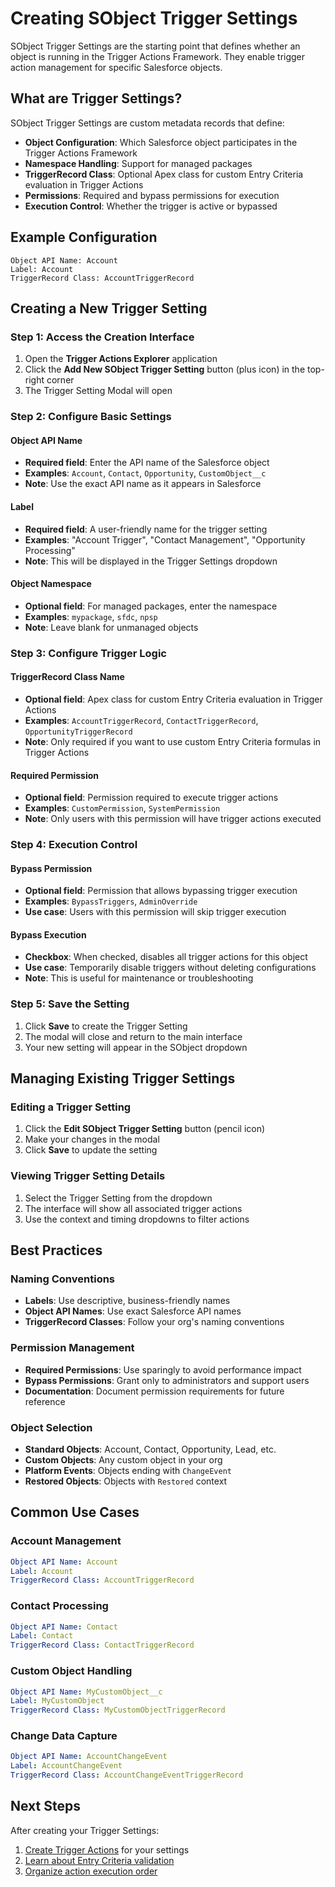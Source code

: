 # Creating SObject Trigger Settings

SObject Trigger Settings are the starting point that defines whether an object is running in the Trigger Actions Framework. They enable trigger action management for specific Salesforce objects.

## What are Trigger Settings?

SObject Trigger Settings are custom metadata records that define:

- **Object Configuration**: Which Salesforce object participates in the Trigger Actions Framework
- **Namespace Handling**: Support for managed packages
- **TriggerRecord Class**: Optional Apex class for custom Entry Criteria evaluation in Trigger Actions
- **Permissions**: Required and bypass permissions for execution
- **Execution Control**: Whether the trigger is active or bypassed

## Example Configuration

```
Object API Name: Account
Label: Account
TriggerRecord Class: AccountTriggerRecord
```

## Creating a New Trigger Setting

### Step 1: Access the Creation Interface

1. Open the **Trigger Actions Explorer** application
2. Click the **Add New SObject Trigger Setting** button (plus icon) in the top-right corner
3. The Trigger Setting Modal will open

### Step 2: Configure Basic Settings

#### Object API Name
- **Required field**: Enter the API name of the Salesforce object
- **Examples**: `Account`, `Contact`, `Opportunity`, `CustomObject__c`
- **Note**: Use the exact API name as it appears in Salesforce

#### Label
- **Required field**: A user-friendly name for the trigger setting
- **Examples**: "Account Trigger", "Contact Management", "Opportunity Processing"
- **Note**: This will be displayed in the Trigger Settings dropdown

#### Object Namespace
- **Optional field**: For managed packages, enter the namespace
- **Examples**: `mypackage`, `sfdc`, `npsp`
- **Note**: Leave blank for unmanaged objects

### Step 3: Configure Trigger Logic

#### TriggerRecord Class Name
- **Optional field**: Apex class for custom Entry Criteria evaluation in Trigger Actions
- **Examples**: `AccountTriggerRecord`, `ContactTriggerRecord`, `OpportunityTriggerRecord`
- **Note**: Only required if you want to use custom Entry Criteria formulas in Trigger Actions

#### Required Permission
- **Optional field**: Permission required to execute trigger actions
- **Examples**: `CustomPermission`, `SystemPermission`
- **Note**: Only users with this permission will have trigger actions executed

### Step 4: Execution Control

#### Bypass Permission
- **Optional field**: Permission that allows bypassing trigger execution
- **Examples**: `BypassTriggers`, `AdminOverride`
- **Use case**: Users with this permission will skip trigger execution

#### Bypass Execution
- **Checkbox**: When checked, disables all trigger actions for this object
- **Use case**: Temporarily disable triggers without deleting configurations
- **Note**: This is useful for maintenance or troubleshooting

### Step 5: Save the Setting

1. Click **Save** to create the Trigger Setting
2. The modal will close and return to the main interface
3. Your new setting will appear in the SObject dropdown

## Managing Existing Trigger Settings

### Editing a Trigger Setting

1. Click the **Edit SObject Trigger Setting** button (pencil icon)
2. Make your changes in the modal
3. Click **Save** to update the setting

### Viewing Trigger Setting Details

1. Select the Trigger Setting from the dropdown
2. The interface will show all associated trigger actions
3. Use the context and timing dropdowns to filter actions

## Best Practices

### Naming Conventions

- **Labels**: Use descriptive, business-friendly names
- **Object API Names**: Use exact Salesforce API names
- **TriggerRecord Classes**: Follow your org's naming conventions

### Permission Management

- **Required Permissions**: Use sparingly to avoid performance impact
- **Bypass Permissions**: Grant only to administrators and support users
- **Documentation**: Document permission requirements for future reference

### Object Selection

- **Standard Objects**: Account, Contact, Opportunity, Lead, etc.
- **Custom Objects**: Any custom object in your org
- **Platform Events**: Objects ending with `ChangeEvent`
- **Restored Objects**: Objects with `Restored` context

## Common Use Cases

### Account Management
```yaml
Object API Name: Account
Label: Account
TriggerRecord Class: AccountTriggerRecord
```

### Contact Processing
```yaml
Object API Name: Contact
Label: Contact
TriggerRecord Class: ContactTriggerRecord
```

### Custom Object Handling
```yaml
Object API Name: MyCustomObject__c
Label: MyCustomObject
TriggerRecord Class: MyCustomObjectTriggerRecord
```

### Change Data Capture
```yaml
Object API Name: AccountChangeEvent
Label: AccountChangeEvent
TriggerRecord Class: AccountChangeEventTriggerRecord
```

## Next Steps

After creating your Trigger Settings:

1. [Create Trigger Actions](creating-trigger-actions.md) for your settings
2. [Learn about Entry Criteria validation](creating-trigger-actions.md#evaluate-entry-criteria-directly-in-the-ui)
3. [Organize action execution order](sorting-trigger-actions.md)
